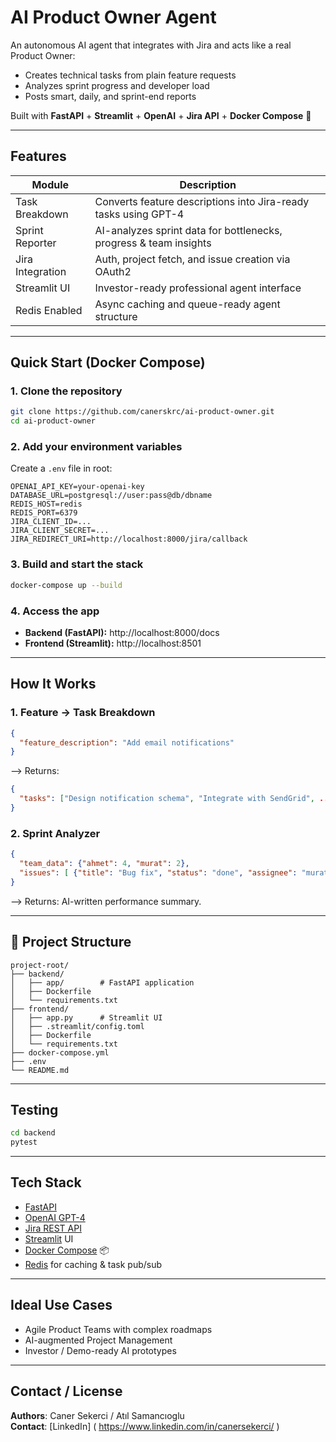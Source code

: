 #  AI Product Owner Agent

An autonomous AI agent that integrates with Jira and acts like a real Product Owner:
- Creates technical tasks from plain feature requests
- Analyzes sprint progress and developer load
- Posts smart, daily, and sprint-end reports

Built with **FastAPI** + **Streamlit** + **OpenAI** + **Jira API** + **Docker Compose** 💼

---

##  Features

| Module | Description |
|--------|-------------|
|  Task Breakdown | Converts feature descriptions into Jira-ready tasks using GPT-4 |
|  Sprint Reporter | AI-analyzes sprint data for bottlenecks, progress & team insights |
|  Jira Integration | Auth, project fetch, and issue creation via OAuth2 |
|  Streamlit UI | Investor-ready professional agent interface |
|  Redis Enabled | Async caching and queue-ready agent structure |

---

##  Quick Start (Docker Compose)

### 1. Clone the repository
```bash
git clone https://github.com/canerskrc/ai-product-owner.git
cd ai-product-owner
```

### 2. Add your environment variables
Create a `.env` file in root:
```env
OPENAI_API_KEY=your-openai-key
DATABASE_URL=postgresql://user:pass@db/dbname
REDIS_HOST=redis
REDIS_PORT=6379
JIRA_CLIENT_ID=...
JIRA_CLIENT_SECRET=...
JIRA_REDIRECT_URI=http://localhost:8000/jira/callback
```

### 3. Build and start the stack
```bash
docker-compose up --build
```

### 4. Access the app
- **Backend (FastAPI):** http://localhost:8000/docs
- **Frontend (Streamlit):** http://localhost:8501

---

##  How It Works

### 1. Feature → Task Breakdown
```json
{
  "feature_description": "Add email notifications"
}
```
⟶ Returns:
```json
{
  "tasks": ["Design notification schema", "Integrate with SendGrid", ...]
}
```

### 2. Sprint Analyzer
```json
{
  "team_data": {"ahmet": 4, "murat": 2},
  "issues": [ {"title": "Bug fix", "status": "done", "assignee": "murat"} ]
}
```
⟶ Returns: AI-written performance summary.

---

## 📁 Project Structure

```
project-root/
├── backend/
│   ├── app/        # FastAPI application
│   ├── Dockerfile
│   └── requirements.txt
├── frontend/
│   ├── app.py      # Streamlit UI
│   ├── .streamlit/config.toml
│   ├── Dockerfile
│   └── requirements.txt
├── docker-compose.yml
├── .env
└── README.md
```

---

##  Testing
```bash
cd backend
pytest
```

---

##  Tech Stack

- [FastAPI](https://fastapi.tiangolo.com/) 
- [OpenAI GPT-4](https://platform.openai.com/docs)
- [Jira REST API](https://developer.atlassian.com/cloud/jira/platform/rest/v3/)
- [Streamlit](https://streamlit.io/) UI
- [Docker Compose](https://docs.docker.com/compose/) 📦
- [Redis](https://redis.io/) for caching & task pub/sub

---

##  Ideal Use Cases
- Agile Product Teams with complex roadmaps
- AI-augmented Project Management
- Investor / Demo-ready AI prototypes

---

##  Contact / License
**Authors**: Caner Sekerci / Atıl Samancıoglu  
**Contact**: [LinkedIn] ( https://www.linkedin.com/in/canersekerci/ )
